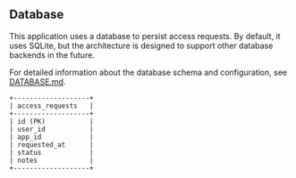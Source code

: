 ## Database

This application uses a database to persist access requests. By default, it uses SQLite, but the architecture is designed to support other database backends in the future.

For detailed information about the database schema and configuration, see [DATABASE.md](DATABASE.md).

```
+-------------------+
| access_requests   |
+-------------------+
| id (PK)           |
| user_id           |
| app_id            |
| requested_at      |
| status            |
| notes             |
+-------------------+ 
```
